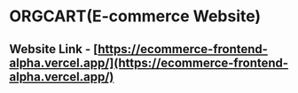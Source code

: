 # ORGCART(E-commerce Website)
## Website Link - [https://ecommerce-frontend-alpha.vercel.app/](https://ecommerce-frontend-alpha.vercel.app/)
